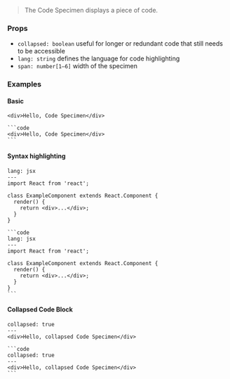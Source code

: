 > The Code Specimen displays a piece of code.

### Props

* `collapsed: boolean` useful for longer or redundant code that still needs to be accessible
* `lang: string` defines the language for code highlighting
* `span: number[1–6]` width of the specimen

### Examples

#### Basic

```code
<div>Hello, Code Specimen</div>
```

````code
```code
<div>Hello, Code Specimen</div>
```
````

#### Syntax highlighting

```code
lang: jsx
---
import React from 'react';

class ExampleComponent extends React.Component {
  render() {
    return <div>...</div>;
  }
}
```

````raw-code
```code
lang: jsx
---
import React from 'react';

class ExampleComponent extends React.Component {
  render() {
    return <div>...</div>;
  }
}
```
````

#### Collapsed Code Block

```code
collapsed: true
---
<div>Hello, collapsed Code Specimen</div>
```

````
```code
collapsed: true
---
<div>Hello, collapsed Code Specimen</div>
```
````
